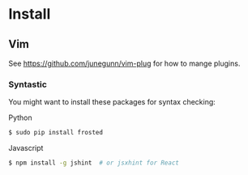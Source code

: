 # Install

## Vim

See https://github.com/junegunn/vim-plug for how to mange plugins.

### Syntastic

You might want to install these packages for syntax checking:

Python

```bash
$ sudo pip install frosted
```

Javascript

```bash
$ npm install -g jshint  # or jsxhint for React
```
